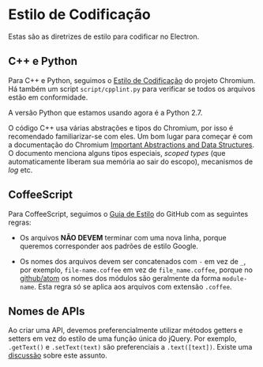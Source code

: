 # Estilo de Codificação

Estas são as diretrizes de estilo para codificar no Electron.

## C++ e Python

Para C++ e Python, seguimos o [Estilo de Codificação](http://www.chromium.org/developers/coding-style) do projeto Chromium. Há também um
script `script/cpplint.py` para verificar se todos os arquivos estão em conformidade.

A versão Python que estamos usando agora é a Python 2.7.

O código C++ usa  várias abstrações e tipos do Chromium, por isso é recomendado familiarizar-se com eles. Um bom lugar para começar é com a documentação do Chromium [Important Abstractions and Data Structures](https://www.chromium.org/developers/coding-style/important-abstractions-and-data-structures). O documento menciona alguns tipos especiais, *scoped types* (que automaticamente liberam sua memória ao sair do escopo), mecanismos de *log* etc.

## CoffeeScript

Para CoffeeScript, seguimos o [Guia de Estilo](https://github.com/styleguide/javascript) do GitHub com as seguintes regras:

* Os arquivos **NÃO DEVEM** terminar com uma nova linha, porque queremos corresponder aos padrões de estilo Google.

* Os nomes dos arquivos devem ser concatenados com `-` em vez de `_`, por exemplo, `file-name.coffee` em vez de `file_name.coffee`, porque no [github/atom](https://github.com/github/atom) os nomes dos módulos são geralmente da forma `module-name`. Esta regra só se aplica aos arquivos com extensão `.coffee`.

## Nomes de APIs

Ao criar uma API, devemos preferencialmente utilizar métodos getters e setters em vez do
estilo de uma função única do jQuery. Por exemplo, `.getText()` e `.setText(text)` são preferenciais a `.text([text])`. Existe uma
[discussão](https://github.com/electron/electron/issues/46) sobre este assunto.
